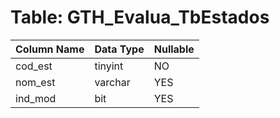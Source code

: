 # Table: GTH_Evalua_TbEstados

| Column Name | Data Type | Nullable |
|-------------|-----------|----------|
| cod_est | tinyint | NO |
| nom_est | varchar | YES |
| ind_mod | bit | YES |

